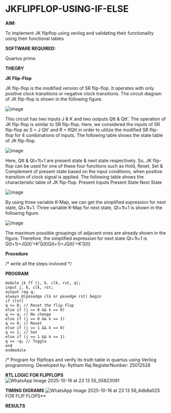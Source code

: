 # JKFLIPFLOP-USING-IF-ELSE

**AIM:** 

To implement  JK flipflop using verilog and validating their functionality using their functional tables

**SOFTWARE REQUIRED:**

Quartus prime

**THEORY**

**JK Flip-Flop**

JK flip-flop is the modified version of SR flip-flop. It operates with only positive clock transitions or negative clock transitions. The circuit diagram of JK flip-flop is shown in the following figure.

![image](https://github.com/naavaneetha/JKFLIPFLOP-USING-IF-ELSE/assets/154305477/a649c30b-232b-4558-b188-fd6c09845180)


This circuit has two inputs J & K and two outputs Qtt & Qtt’. The operation of JK flip-flop is similar to SR flip-flop. Here, we considered the inputs of SR flip-flop as S = J Qtt’ and R = KQtt in order to utilize the modified SR flip-flop for 4 combinations of inputs. The following table shows the state table of JK flip-flop.

![image](https://github.com/naavaneetha/JKFLIPFLOP-USING-IF-ELSE/assets/154305477/c4360742-e8a8-4937-b089-c46c0433f9a3)

 
Here, Qtt & Qt+1t+1 are present state & next state respectively. So, JK flip-flop can be used for one of these four functions such as Hold, Reset, Set & Complement of present state based on the input conditions, when positive transition of clock signal is applied. The following table shows the characteristic table of JK flip-flop. Present Inputs Present State Next State
 
![image](https://github.com/naavaneetha/JKFLIPFLOP-USING-IF-ELSE/assets/154305477/6c275261-a6d5-4c37-a3a7-1e88ca11c4cd)

By using three variable K-Map, we can get the simplified expression for next state, Qt+1t+1. Three variable K-Map for next state, Qt+1t+1 is shown in the following figure.
 
![image](https://github.com/naavaneetha/JKFLIPFLOP-USING-IF-ELSE/assets/154305477/5174f41b-0ce0-4329-a372-6d1943ea6673)

The maximum possible groupings of adjacent ones are already shown in the figure. Therefore, the simplified expression for next state Qt+1t+1 is Q(t+1)=JQ(t)′+K′Q(t)Q(t+1)=JQ(t)′+K′Q(t)

**Procedure**

/* write all the steps invloved */

**PROGRAM**
```
module jk_ff (j, k, clk, rst, q); 
input j, k, clk, rst; 
output reg q; 
always @(posedge clk or posedge rst) begin 
if (rst) 
q <= 0; // Reset the flip-flop 
else if (j == 0 && k == 0) 
q <= q; // No change 
else if (j == 0 && k == 1) 
q <= 0; // Reset 
else if (j == 1 && k == 0) 
q <= 1; // Set 
else if (j == 1 && k == 1) 
q <= ~q; // Toggle 
end 
endmodule
```
/* Program for flipflops and verify its truth table in quartus using Verilog programming. 
Developed by: Rytham Raj  RegisterNumber: 25012528

**RTL LOGIC FOR FLIPFLOPS**
![WhatsApp Image 2025-10-16 at 23 13 55_05823091](https://github.com/user-attachments/assets/cdaf5ed1-1415-4cd2-84c8-02d9e9d5f553)

**TIMING DIGRAMS**
![WhatsApp Image 2025-10-16 at 23 13 56_4db8a025](https://github.com/user-attachments/assets/652363e7-8a94-471c-bd66-a79d56a8b440)
FOR FLIP FLOPS**

**RESULTS**
